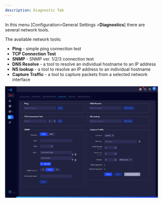```yaml
---
description: Diagnostic Tab
---
```

In this menu [Configuration>General Settings >**Diagnostics**] there are several network tools.

The available network tools:

- **Ping** - simple ping connection test
- **TCP Connection Test** 
- **SNMP** - SNMP ver. 1/2/3 connection test
- **DNS Resolve** - a tool to resolve an individual hostname to an IP address
- **NS lookup** - a tool to resolve an IP address to an individual hostname
- **Capture Traffic** - a tool to capture packets from a selected network interface 



![image-20230801183751713](assets_04-Diagnostics/image-20230801183751713.png)







